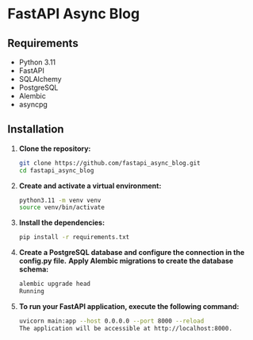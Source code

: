 # FastAPI Async Blog

## Requirements

- Python 3.11
- FastAPI
- SQLAlchemy
- PostgreSQL
- Alembic
- asyncpg

## Installation

1. **Clone the repository:**

   ```bash
   git clone https://github.com/fastapi_async_blog.git
   cd fastapi_async_blog


   ```

2. **Create and activate a virtual environment:**

   ```bash
   python3.11 -m venv venv
   source venv/bin/activate

   ```
3. **Install the dependencies:**

   ```bash
   pip install -r requirements.txt

4. **Create a PostgreSQL database and configure the connection in the config.py file.**
   **Apply Alembic migrations to create the database schema:**

   ```bash
   alembic upgrade head
   Running

5. **To run your FastAPI application, execute the following command:**

   ```bash
   uvicorn main:app --host 0.0.0.0 --port 8000 --reload
   The application will be accessible at http://localhost:8000.
